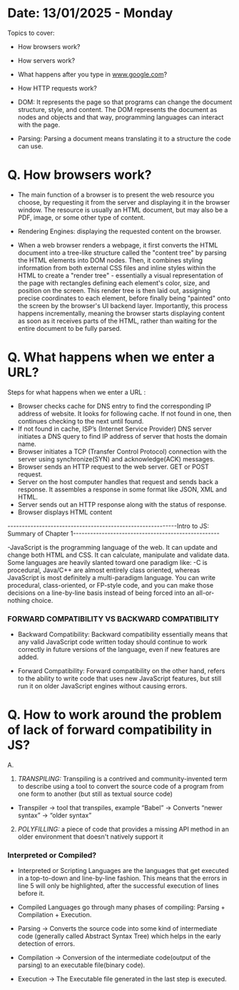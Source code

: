 # Date: 13/01/2025 - Monday

Topics to cover: 
- How browsers work?
- How servers work?
- What happens after you type in www.google.com?
- How HTTP requests work?



- DOM: It represents the page so that programs can change the document structure, style, and content.
The DOM represents the document as nodes and objects and that way, programming languages can interact with the page.

- Parsing: Parsing a document means translating it to a structure the code can use.

# Q. How browsers work?

- The main function of a browser is to present the web resource you choose, by requesting it from the server and displaying
it in the browser window. The resource is usually an HTML document, but may also be a PDF, image, or some other type of content.

- Rendering Engines: displaying the requested content on the browser.


- When a web browser renders a webpage, it first converts the HTML document into a tree-like structure called the "content tree"
by parsing the HTML elements into DOM nodes. Then, it combines styling information from both external CSS files and inline styles
within the HTML to create a "render tree" - essentially a visual representation of the page with rectangles defining each 
element's color, size, and position on the screen. This render tree is then laid out, assigning precise coordinates to each element, 
before finally being "painted" onto the screen by the browser's UI backend layer. Importantly, this process happens incrementally, 
meaning the browser starts displaying content as soon as it receives parts of the HTML, rather than waiting for the entire document 
to be fully parsed.


# Q. What happens when we enter a URL?

Steps for what happens when we enter a URL :
- Browser checks cache for DNS entry to find the corresponding IP address of website. It looks for following cache. If not found in one, 
then continues checking to the next until found.
- If not found in cache, ISP’s (Internet Service Provider) DNS server initiates a DNS query to find IP address of server that hosts the domain name.
- Browser initiates a TCP (Transfer Control Protocol) connection with the server using synchronize(SYN) and acknowledge(ACK) messages.
- Browser sends an HTTP request to the web server. GET or POST request.
- Server on the host computer handles that request and sends back a response. It assembles a response in some format like JSON, XML and HTML.
- Server sends out an HTTP response along with the status of response.
- Browser displays HTML content

					
                    
-----------------------------------------------------------Intro to JS: Summary of Chapter 1---------------------------------------------------

-JavaScript is the programming language of the web. It can update and change both HTML and CSS. It can calculate, manipulate and validate data.
Some languages are heavily slanted toward one paradigm like:
-C is procedural, Java/C++ are almost entirely class oriented, whereas JavaScript is most definitely a multi-paradigm language. You can write procedural, class-oriented, or FP-style code, and you can make those decisions on a line-by-line basis instead of being forced into an all-or-nothing choice.

### FORWARD COMPATIBILITY VS BACKWARD COMPATIBILITY

- Backward Compatibility: Backward compatibility essentially means that any valid JavaScript code written today should continue to work correctly in future versions of the language, even if new features are added.

- Forward Compatibility: Forward compatibility on the other hand, refers to the ability to write code that uses new JavaScript features, but still run it on older JavaScript engines without causing errors.


# Q. How to work around the problem of lack of forward compatibility in JS?

A. 
1. *TRANSPILING:* Transpiling is a contrived and community-invented term to describe using a tool to convert the source code of a program from one form to another (but still as textual source code)

- Transpiler → tool that transpiles, example “Babel” → Converts “newer syntax” → “older syntax”
2. *POLYFILLING:* a piece of code that provides a missing API method in an older environment that doesn't natively support it

### Interpreted or Compiled?

- Interpreted or Scripting Languages are the languages that get executed in a top-to-down and line-by-line fashion. This means that the errors in line 5 will only be highlighted, after the successful execution of lines before it.

- Compiled Languages go through many phases of compiling: Parsing + Compilation + Execution.

- Parsing → Converts the source code into some kind of intermediate code (generally called Abstract Syntax Tree) which helps in the early detection of errors.

- Compilation → Conversion of the intermediate code(output of the parsing) to an executable file(binary code).

- Execution → The Executable file generated in the last step is executed.

